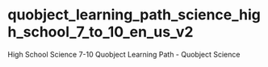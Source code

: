 # quobject_learning_path_science_high_school_7_to_10_en_us_v2
High School Science 7-10 Quobject Learning Path - Quobject Science
